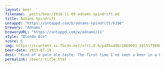 ```yaml
---
layout: beer
filename: _posts/beer/2016-11-09-adnams-spindrift.md
title: Adnams Spindrift
untappd: "https://untappd.com/b/adnams-spindrift/6198"
brewery: "Adnams"
breweryURL: "https://untappd.com/w/adnams/11"
style: "Blonde Ale"
score: 6
img: https://scontent.xx.fbcdn.net/v/t1.0-0/p480x480/1069901_10151798803058745_68050022_n.jpg?oh=0f24b7a92c74d6a8733e1fabdffef5ba&oe=59465087
beer-date: 2013-07-19
desc: "Kind of a pale ale taste. The first time I've seen a beer in a blue bottle"
permalink: /beer/:title.html
---
```

